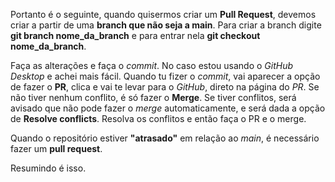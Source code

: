 Portanto é o seguinte, quando quisermos criar um **Pull Request**, devemos criar a partir de uma **branch que não seja a main**. Para criar a branch digite **git branch nome_da_branch** e para entrar nela **git checkout nome_da_branch**.

Faça as alterações e faça o *commit*. No caso estou usando o *GitHub Desktop* e achei mais fácil. Quando tu fizer o *commit*, vai aparecer a opção de fazer o **PR**, clica e vai te levar para o *GitHub*, direto na página do *PR*. Se não tiver nenhum conflito, é só fazer o **Merge**. Se tiver conflitos, será avisado que não pode fazer o *merge* automaticamente, e será dada a opção de **Resolve conflicts**. Resolva os conflitos e então faça o PR e o merge.

Quando o repositório estiver **"atrasado"** em relação ao *main*, é necessário fazer um **pull request**.

Resumindo é isso.